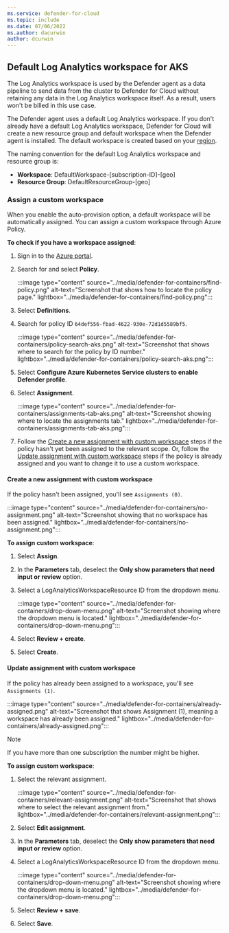 ```yaml
---
ms.service: defender-for-cloud
ms.topic: include
ms.date: 07/06/2022
ms.author: dacurwin
author: dcurwin
---
```


## Default Log Analytics workspace for AKS

The Log Analytics workspace is used by the Defender agent as a data pipeline to send data from the cluster to Defender for Cloud without retaining any data in the Log Analytics workspace itself. As a result, users won't be billed in this use case.

The Defender agent uses a default Log Analytics workspace. If you don't already have a default Log Analytics workspace, Defender for Cloud will create a new resource group and default workspace when the Defender agent is installed. The default workspace is created based on your [region](../faq-data-collection-agents.yml).

The naming convention for the default Log Analytics workspace and resource group is:

- **Workspace**: DefaultWorkspace-\[subscription-ID]-\[geo]
- **Resource Group**: DefaultResourceGroup-\[geo]

### Assign a custom workspace

When you enable the auto-provision option, a default workspace will be automatically assigned. You can assign a custom workspace through Azure Policy.

**To check if you have a workspace assigned**:

1. Sign in to the [Azure portal](https://portal.azure.com).

1. Search for and select **Policy**.

    :::image type="content" source="../media/defender-for-containers/find-policy.png" alt-text="Screenshot that shows how to locate the policy page." lightbox="../media/defender-for-containers/find-policy.png":::

1. Select **Definitions**.

1. Search for policy ID `64def556-fbad-4622-930e-72d1d5589bf5`.

    :::image type="content" source="../media/defender-for-containers/policy-search-aks.png" alt-text="Screenshot that shows where to search for the policy by ID number." lightbox="../media/defender-for-containers/policy-search-aks.png":::

1. Select **Configure Azure Kubernetes Service clusters to enable Defender profile**.

1. Select **Assignment**.

    :::image type="content" source="../media/defender-for-containers/assignments-tab-aks.png" alt-text="Screenshot showing where to locate the assignments tab." lightbox="../media/defender-for-containers/assignments-tab-aks.png":::

1. Follow the [Create a new assignment with custom workspace](#create-a-new-assignment-with-custom-workspace) steps if the policy hasn't yet been assigned to the relevant scope. Or, follow the [Update assignment with custom workspace](#update-assignment-with-custom-workspace) steps if the policy is already assigned and you want to change it to use a custom workspace.

#### Create a new assignment with custom workspace

If the policy hasn't been assigned, you'll see `Assignments (0)`.

:::image type="content" source="../media/defender-for-containers/no-assignment.png" alt-text="Screenshot showing that no workspace has been assigned." lightbox="../media/defender-for-containers/no-assignment.png":::

**To assign custom workspace**:

1. Select **Assign**.

1. In the **Parameters** tab, deselect the **Only show parameters that need input or review** option.

1. Select a LogAnalyticsWorkspaceResource ID from the dropdown menu.

   :::image type="content" source="../media/defender-for-containers/drop-down-menu.png" alt-text="Screenshot showing where the dropdown menu is located." lightbox="../media/defender-for-containers/drop-down-menu.png":::

1. Select **Review + create**.

1. Select **Create**.

#### Update assignment with custom workspace

If the policy has already been assigned to a workspace, you'll see `Assignments (1)`.

:::image type="content" source="../media/defender-for-containers/already-assigned.png" alt-text="Screenshot that shows Assignment (1), meaning a workspace has already been assigned." lightbox="../media/defender-for-containers/already-assigned.png":::

> [!NOTE]
> If you have more than one subscription the number might be higher.

**To assign custom workspace**:

1. Select the relevant assignment.

    :::image type="content" source="../media/defender-for-containers/relevant-assignment.png" alt-text="Screenshot that shows where to select the relevant assignment from." lightbox="../media/defender-for-containers/relevant-assignment.png":::

1. Select **Edit assignment**.

1. In the **Parameters** tab, deselect the **Only show parameters that need input or review** option.

1. Select a LogAnalyticsWorkspaceResource ID from the dropdown menu.

   :::image type="content" source="../media/defender-for-containers/drop-down-menu.png" alt-text="Screenshot showing where the dropdown menu is located." lightbox="../media/defender-for-containers/drop-down-menu.png":::

1. Select **Review + save**.

1. Select **Save**.
